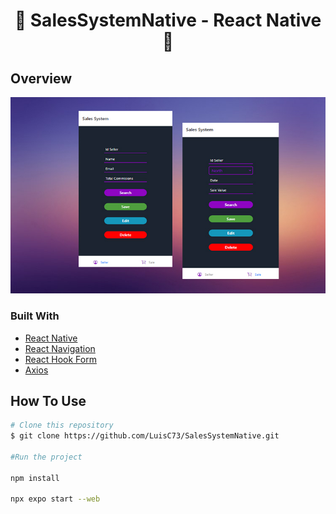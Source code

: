 <h1 align="center">👋 SalesSystemNative - React Native 🚀</h1>

## Overview

![design](./assets/design.jpg)

### Built With

- [React Native](https://reactnative.dev/)
- [React Navigation](https://reactnavigation.org/)
- [React Hook Form](https://react-hook-form.com/)
- [Axios](https://axios-http.com/docs/intro)

## How To Use

```bash
# Clone this repository
$ git clone https://github.com/LuisC73/SalesSystemNative.git

#Run the project

npm install

npx expo start --web

```
